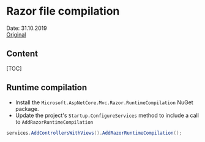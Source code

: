 # Razor file compilation
Date: 31.10.2019  
[Original](https://docs.microsoft.com/en-us/aspnet/core/mvc/views/view-compilation?view=aspnetcore-3.0)  

## Content
[TOC]  

## Runtime compilation
- Install the `Microsoft.AspNetCore.Mvc.Razor.RuntimeCompilation` NuGet package.
- Update the project's `Startup.ConfigureServices` method to include a call to `AddRazorRuntimeCompilation`
``` csharp
services.AddControllersWithViews().AddRazorRuntimeCompilation();
```
